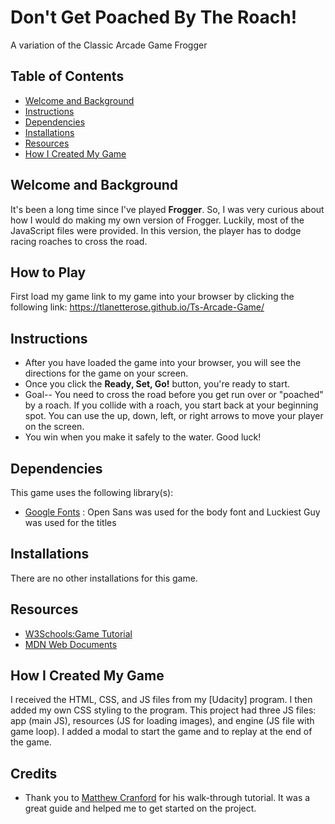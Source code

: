 # Don't Get Poached By The Roach!
A variation of the Classic Arcade Game Frogger

## Table of Contents
* [Welcome and Background](#welcome-and-background) 
* [Instructions](#instructions)
* [Dependencies](#dependencies) 
* [Installations](#installations)
* [Resources](#resources)
* [How I Created My Game](#how-i-created-my-game) 


## Welcome and Background
It's been a long time since I've played **Frogger**. So, I was very curious about how I would do making my own version of Frogger. Luckily, most of the JavaScript files were provided. In this version, the player has to dodge racing roaches to cross the road. 

## How to Play
First load my game link to my game into your browser by clicking the following link: https://tlanetterose.github.io/Ts-Arcade-Game/

## Instructions
* After you have loaded the game into your browser, you will see the directions for the game on your screen. 
* Once you click the **Ready, Set, Go!** button, you're ready to start. 
* Goal-- You need to cross the road before you get run over or "poached" by a roach. If you collide with a roach, you start back at your beginning spot. You can use the up, down, left, or right arrows to move your player on the screen.
* You win when you make it safely to the water. Good luck!

## Dependencies
This game uses the following library(s):
* [Google Fonts](https://fonts.google.com/) : Open Sans was used for the body font and Luckiest Guy was used for the titles

## Installations 
There are no other installations for this game.

## Resources 

* [W3Schools:Game Tutorial](https://www.w3schools.com/graphics/game_intro.asp)
* [MDN Web Documents](https://developer.mozilla.org/en-US/)

## How I Created My Game

I received the HTML, CSS, and JS files from my [Udacity] program. I then added my own CSS styling to the program. This project had three JS files: app (main JS), resources (JS for loading images), and engine (JS file with game loop). I added a modal to start the game and to replay at the end of the game.  

## Credits
* Thank you to [Matthew Cranford](https://matthewcranford.com/arcade-game-walkthrough-part-6-collisions-win-conditions-and-game-resets/) for his walk-through tutorial. It was a great guide and helped me to get started on the project. 


